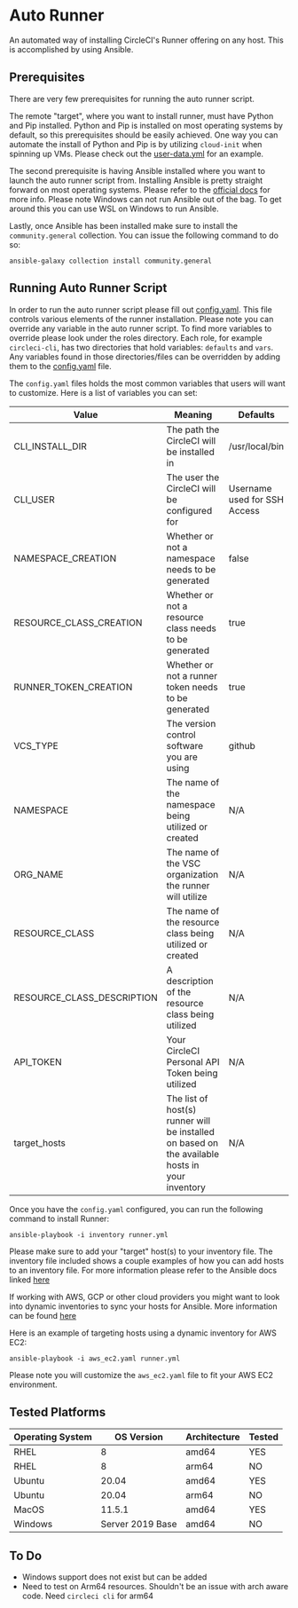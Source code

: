 # Auto Runner
An automated way of installing CircleCI's Runner offering on any host. This is accomplished by using Ansible.

## Prerequisites
There are very few prerequisites for running the auto runner script. 

The remote "target", where you want to install runner, must have Python and Pip installed. Python and Pip is installed on most operating systems by default, so this prerequisites should be easily achieved.
One way you can automate the install of Python and Pip is by utilizing `cloud-init` when spinning up VMs. Please check out the [user-data.yml](terraform/user-data.yml) for an example.

The second prerequisite is having Ansible installed where you want to launch the auto runner script from. Installing Ansible is pretty straight forward on most operating systems. Please refer to the [official docs](https://docs.ansible.com/ansible/latest/installation_guide/intro_installation.html) for more info. Please note Windows can not run Ansible out of the bag. To get around this you can use WSL on Windows to run Ansible.

Lastly, once Ansible has been installed make sure to install the `community.general` collection. You can issue the following command to do so:

```
ansible-galaxy collection install community.general
```

## Running Auto Runner Script
In order to run the auto runner script please fill out [config.yaml](vars/config.yaml). This file controls various elements of the runner installation. Please note you can override any variable in the auto runner script. 
To find more variables to override please look under the roles directory. Each role, for example `circleci-cli`, has two directories that hold variables: `defaults` and `vars`. Any variables found in those directories/files can be overridden by adding them to the 
[config.yaml](vars/config.yaml) file. 

The `config.yaml` files holds the most common variables that users will want to customize. Here is a list of variables you can set:

| Value                      | Meaning                                                                                         | Defaults                     |
|----------------------------|-------------------------------------------------------------------------------------------------|------------------------------|
| CLI_INSTALL_DIR            | The path the CircleCI will be installed in                                                      | /usr/local/bin               |
| CLI_USER                   | The user the CircleCI will be configured for                                                    | Username used for SSH Access |
| NAMESPACE_CREATION         | Whether or not a namespace needs to be generated                                                | false                        |
| RESOURCE_CLASS_CREATION    | Whether or not a resource class needs to be generated                                           | true                         |
| RUNNER_TOKEN_CREATION      | Whether or not a runner token needs to be generated                                             | true                         |
| VCS_TYPE                   | The version control software you are using                                                      | github                       |
| NAMESPACE                  | The name of the namespace being utilized or created                                             | N/A                          |
| ORG_NAME                   | The name of the VSC organization the runner will utilize                                        | N/A                          |
| RESOURCE_CLASS             | The name of the resource class being utilized or created                                        | N/A                          |
| RESOURCE_CLASS_DESCRIPTION | A description of the resource class being utilized                                              | N/A                          |
| API_TOKEN                  | Your CircleCI Personal API Token being utilized                                                 | N/A                          |
| target_hosts               | The list of host(s) runner will be installed on based on the available hosts in your inventory  | N/A                          |


Once you have the `config.yaml` configured, you can run the following command to install Runner:

```
ansible-playbook -i inventory runner.yml
```

Please make sure to add your "target" host(s) to your inventory file. The inventory file included shows a couple examples of how you can add hosts to an inventory file. For more information please
refer to the Ansible docs linked [here](https://docs.ansible.com/ansible/latest/user_guide/intro_inventory.html)

If working with AWS, GCP or other cloud providers you might want to look into dynamic inventories to sync your hosts for Ansible. More information can
be found [here](https://docs.ansible.com/ansible/latest/user_guide/intro_dynamic_inventory.html)

Here is an example of targeting hosts using a dynamic inventory for AWS EC2:

```
ansible-playbook -i aws_ec2.yaml runner.yml
``` 

Please note you will customize the `aws_ec2.yaml` file to fit your AWS EC2 environment.

## Tested Platforms
| Operating System | OS Version       | Architecture | Tested |
|------------------|------------------|--------------|--------|
| RHEL             | 8                | amd64        | YES    |
| RHEL             | 8                | arm64        | NO     |
| Ubuntu           | 20.04            | amd64        | YES    |
| Ubuntu           | 20.04            | arm64        | NO     |
| MacOS            | 11.5.1           | amd64        | YES    |
| Windows          | Server 2019 Base | amd64        | NO     |

## To Do
- Windows support does not exist but can be added
- Need to test on Arm64 resources. Shouldn't be an issue with arch aware code. Need `circleci cli` for arm64
